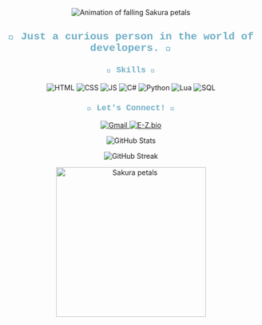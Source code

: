 <p align="center">
  <img src="https://i.pinimg.com/originals/8e/2b/8c/8e2b8c72a993b3e84b7b2b373eef623e.gif" alt="Animation of falling Sakura petals" />
</p>

<h2 align="center" style="font-family: 'Courier New', monospace; color:#70afc6;">
  🌸 Just a curious person in the world of developers. 🌸<br>
</h2>

<h3 align="center" style="font-family: 'Courier New', monospace; color:#70afc6;">🌸 Skills 🌸</h3>
<p align="center">
  <img src="https://img.shields.io/badge/HTML-70afc6?style=for-the-badge&logo=html5&logoColor=white" alt="HTML" />
  <img src="https://img.shields.io/badge/CSS-b270c6?style=for-the-badge&logo=css3&logoColor=white" alt="CSS" />
  <img src="https://img.shields.io/badge/JavaScript-70afc6?style=for-the-badge&logo=javascript&logoColor=white" alt="JS" />
  <img src="https://img.shields.io/badge/C%23-b270c6?style=for-the-badge&logo=csharp&logoColor=white" alt="C#" />
  <img src="https://img.shields.io/badge/Python-70afc6?style=for-the-badge&logo=python&logoColor=white" alt="Python" />
  <img src="https://img.shields.io/badge/Lua-b270c6?style=for-the-badge&logo=lua&logoColor=white" alt="Lua" />
  <img src="https://img.shields.io/badge/SQL-70afc6?style=for-the-badge&logo=postgresql&logoColor=white" alt="SQL" />
</p>

<h3 align="center" style="font-family: 'Courier New', monospace; color:#70afc6;">🌸 Let's Connect! 🌸</h3>
<p align="center">
  <a href="mailto:nebulosahub@gmail.com" target="_blank">
    <img src="https://img.shields.io/badge/Gmail-70afc6?style=for-the-badge&logo=gmail&logoColor=white" alt="Gmail" />
  </a>
  <a href="https://e-z.bio/neb.ul" target="_blank">
    <img src="https://img.shields.io/badge/E--Z.bio-b270c6?style=for-the-badge&logo=linktree&logoColor=white" alt="E-Z.bio" />
  </a>
</p>

<p align="center">
  <img src="https://github-readme-stats.vercel.app/api?username=nebuul&show_icons=true&theme=radical&title_color=70afc6&icon_color=b270c6&text_color=333333&bg_color=ffffff" alt="GitHub Stats" />
</p>

<p align="center">
  <img src="https://github-readme-streak-stats.herokuapp.com/?user=nebuul&theme=radical&background=ffffff" alt="GitHub Streak" />
</p>

<div align="center">
  <img src="https://i.pinimg.com/originals/bf/24/98/bf24988b9b0331dbf85f23e664b8f23d.gif" alt="Sakura petals" width="300px"/>
</div>
